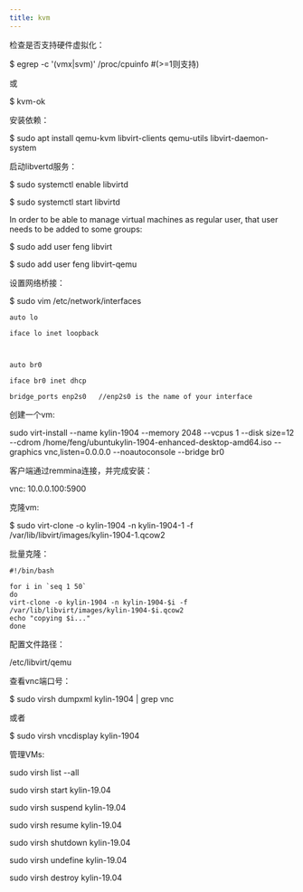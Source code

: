 ```yaml
---
title: kvm
---
```




检查是否支持硬件虚拟化：

$ egrep -c '(vmx|svm)' /proc/cpuinfo  #(>=1则支持)

或

$ kvm-ok



安装依赖：

$ sudo apt install qemu-kvm libvirt-clients qemu-utils libvirt-daemon-system



启动libvertd服务：

$ sudo systemctl enable libvirtd

$ sudo systemctl start libvirtd



In order to be able to manage virtual machines as regular user, that user needs to be added to some groups:

$ sudo add user feng libvirt

$ sudo add user feng libvirt-qemu



设置网络桥接：

$ sudo vim /etc/network/interfaces

```
auto lo

iface lo inet loopback



auto br0

iface br0 inet dhcp

bridge_ports enp2s0   //enp2s0 is the name of your interface
```



创建一个vm:

sudo virt-install --name kylin-1904 --memory 2048 --vcpus 1 --disk size=12 --cdrom /home/feng/ubuntukylin-1904-enhanced-desktop-amd64.iso --graphics vnc,listen=0.0.0.0 --noautoconsole --bridge br0



客户端通过remmina连接，并完成安装：

vnc: 10.0.0.100:5900



克隆vm:

$ sudo virt-clone -o kylin-1904 -n kylin-1904-1 -f /var/lib/libvirt/images/kylin-1904-1.qcow2



批量克隆：

```shell
#!/bin/bash

for i in `seq 1 50`
do
virt-clone -o kylin-1904 -n kylin-1904-$i -f /var/lib/libvirt/images/kylin-1904-$i.qcow2
echo "copying $i..."
done
```



配置文件路径：

/etc/libvirt/qemu



查看vnc端口号：

$ sudo virsh dumpxml kylin-1904 | grep vnc

或者

$ sudo virsh vncdisplay kylin-1904



管理VMs:

sudo virsh list --all

sudo virsh start kylin-19.04

sudo virsh suspend kylin-19.04

sudo virsh resume kylin-19.04

sudo virsh shutdown kylin-19.04

sudo virsh undefine kylin-19.04

sudo virsh destroy kylin-19.04